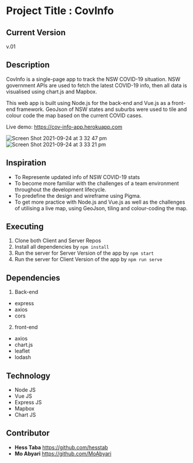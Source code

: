 # Project Title : CovInfo


## Current Version

v.01

## Description

CovInfo is a single-page app to track the NSW COVID-19 situation. NSW government APIs are used to fetch the latest COVID-19 info, then all data is visualised using chart.js and Mapbox.

This web app is built using Node.js for the back-end and Vue.js as a front-end framework. GeoJson of NSW states and suburbs were used to tile and colour code the map based on the current COVID cases. 

Live demo: https://cov-info-app.herokuapp.com


![Screen Shot 2021-09-24 at 3 32 47 pm](https://user-images.githubusercontent.com/86284097/134628294-a959f712-98b6-4f71-9bf5-3414bfe72a14.png)
![Screen Shot 2021-09-24 at 3 33 21 pm](https://user-images.githubusercontent.com/86284097/134628332-04320a7a-1de7-404c-9228-854b508afcec.png)


## Inspiration

* To Represente updated info of NSW COVID-19 stats  
* To become more familiar with the challenges of a team environment throughout the development lifecycle.
* To predefine the design and wireframe using Pigma. 
* To get more practice with Node.js and Vue.js as well as the challenges of utilising a live map, using GeoJson, tiling and colour-coding the map. 


## Executing

1. Clone both Client and Server Repos
2. Install all dependencies by `npm install` 
3. Run the server for Server Version of the app by `npm start`
4. Run the server for Client Version of the app by `npm run serve`


## Dependencies

1. Back-end
* express 
* axios 
* cors

2. front-end
* axios 
* chart.js
* leaflet
* lodash


## Technology

* Node JS
* Vue JS
* Express JS
* Mapbox
* Chart JS 


## Contributor 

* **Hess Taba** https://github.com/hesstab
* **Mo Abyari** https://github.com/MoAbyari



